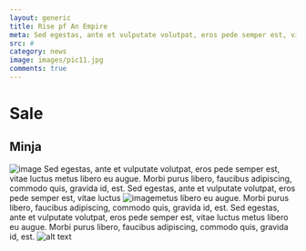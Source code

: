 ```yaml
---
layout: generic
title: Rise pf An Empire
meta: Sed egestas, ante et vulputate volutpat, eros pede semper est, vitae luctus metus libero eu augue. Morbi purus libero, faucibus adipiscing, commodo quis, gravida id, est.
src: #
category: news
image: images/pic11.jpg
comments: true
---
```

# Sale
## Minja
![image]({{site.baseurl}}/assets/pic10.jpg?raw=true)
Sed egestas, ante et vulputate volutpat, eros pede semper est, vitae luctus metus
 libero eu augue. Morbi purus libero, faucibus adipiscing, commodo quis, gravida id, est. Sed egestas, ante et vulputate volutpat, eros pede semper est, vitae luctus ![image]({{site.baseurl}}/images/pic11.jpg)metus libero eu augue. Morbi purus libero, faucibus adipiscing, commodo quis, gravida id, est. Sed egestas, ante et vulputate volutpat, eros pede semper est, vitae luctus metus libero eu augue. Morbi purus libero, faucibus adipiscing, commodo quis, gravida id, est.
 ![alt text]({{site.baseurl}}/assets/pic10.jpg)

